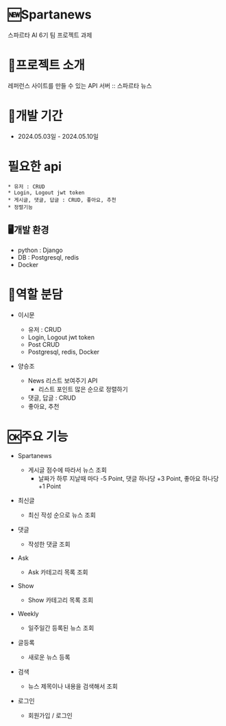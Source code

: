 # 🆕Spartanews
스파르타 AI 6기 팀 프로젝트 과제

# 📝프로젝트 소개 
레퍼런스 사이트를 만들 수 있는 API 서버 :: 스파르타 뉴스

# 📅개발 기간
* 2024.05.03일 - 2024.05.10일

# 필요한 api
    * 유저 : CRUD
    * Login, Logout jwt token
    * 게시글, 댓글, 답글 : CRUD, 좋아요, 추천
    * 정렬기능

## 🖥️개발 환경
* python : Django
* DB : Postgresql, redis
* Docker

# 🤝역할 분담
- 이시문
    - 유저 : CRUD
    - Login, Logout jwt token
    - Post CRUD
    - Postgresql, redis, Docker
      
- 양승조
    - News 리스트 보여주기 API
        - 리스트 포인트 많은 순으로 정렬하기
    - 댓글, 답글 : CRUD
    - 좋아요, 추천


# 🆗주요 기능
- Spartanews
    - 게시글 점수에 따라서 뉴스 조회
        - 날짜가 하루 지날때 마다 -5 Point, 댓글 하나당 +3 Point, 좋아요 하나당 +1 Point


- 최신글
    - 최신 작성 순으로 뉴스 조회
- 댓글
    - 작성한 댓글 조회
- Ask
    - Ask 카테고리 목록 조회
- Show
    - Show 카테고리 목록 조회
      
- Weekly
    - 일주일간 등록된 뉴스 조회
- 글등록
    - 새로운 뉴스 등록
- 검색
    - 뉴스 제목이나 내용을 검색해서 조회
- 로그인
    - 회원가입 / 로그인





